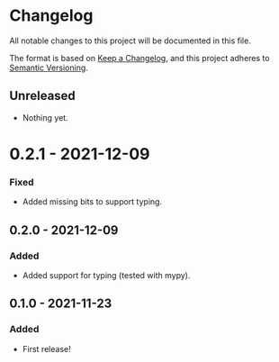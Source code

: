 # Changelog
All notable changes to this project will be documented in this file.

The format is based on [Keep a
Changelog](https://keepachangelog.com/en/1.0.0/), and this project adheres to
[Semantic Versioning](https://semver.org/spec/v2.0.0.html).


## Unreleased
- Nothing yet.

# 0.2.1 - 2021-12-09
### Fixed
- Added missing bits to support typing.

## 0.2.0 - 2021-12-09
### Added
- Added support for typing (tested with mypy).


## 0.1.0 - 2021-11-23
### Added
- First release!
